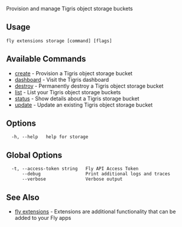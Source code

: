 Provision and manage Tigris object storage buckets


## Usage
~~~
fly extensions storage [command] [flags]
~~~

## Available Commands
* [create](/docs/flyctl/extensions-storage-create/)	 - Provision a Tigris object storage bucket
* [dashboard](/docs/flyctl/extensions-storage-dashboard/)	 - Visit the Tigris dashboard
* [destroy](/docs/flyctl/extensions-storage-destroy/)	 - Permanently destroy a Tigris object storage bucket
* [list](/docs/flyctl/extensions-storage-list/)	 - List your Tigris object storage buckets
* [status](/docs/flyctl/extensions-storage-status/)	 - Show details about a Tigris storage bucket
* [update](/docs/flyctl/extensions-storage-update/)	 - Update an existing Tigris object storage bucket

## Options

~~~
  -h, --help   help for storage
~~~

## Global Options

~~~
  -t, --access-token string   Fly API Access Token
      --debug                 Print additional logs and traces
      --verbose               Verbose output
~~~

## See Also

* [fly extensions](/docs/flyctl/extensions/)	 - Extensions are additional functionality that can be added to your Fly apps

